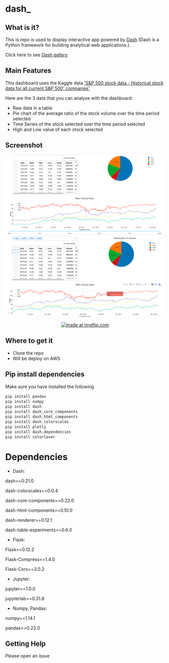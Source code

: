 # dash_

## What is it?
This is repo is used to display interactive app powered by [Dash](https://plot.ly/products/dash/) (Dash is a Python framework for building analytical web applications.).

Click here to see [Dash gallery](https://dash.plot.ly/gallery) 

## Main Features
This dashboard uses the Kaggle data ['S&P 500 stock data - Historical stock data for all current S&P 500' companies'](https://www.kaggle.com/camnugent/sandp500/data)

Here are the 3 data that you can analyse with the dashboard:
* Raw data in a table
* Pie chart of the average ratio of the stock volume over the time period selected
* Time Series of the stock selected over the time period selected
* High and Low value of each stock selected

## Screenshot
![Screenshot](dashboard.png)
![Screenshot](dashboard2.png)
<p align="center"><a href="https://imgflip.com/gif/28g0e6"><img src="https://i.imgflip.com/28g0e6.gif" title="made at imgflip.com"/></a>

## Where to get it
* Clone the repo
* Will be deploy on AWS

## Pip install dependencies
Make sure you have installed the following 

```
pip install pandas 
pip install numpy
pip install dash
pip install dash_core_components
pip install dash_html_components
pip install dash_colorscales
pip install plotly
pip install dash.dependencies
pip install colorlover 
```

# Dependencies
* Dash:

dash==0.21.0

dash-colorscales==0.0.4

dash-core-components==0.22.0

dash-html-components==0.10.0

dash-renderer==0.12.1

dash-table-experiments==0.6.0

* Flask:

Flask==0.12.2

Flask-Compress==1.4.0

Flask-Cors==3.0.2

* Jupyter:

jupyter==1.0.0

jupyterlab==0.31.8

* Numpy, Pandas:

numpy==1.14.1

pandas==0.22.0

## Getting Help
Please open an issue
